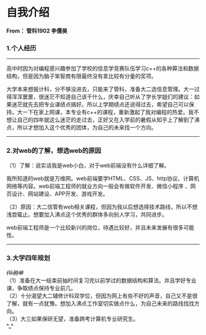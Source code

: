 # 自我介绍

**From：  管科1902   李儒昊**


### 1.个人经历

___
高中时因为对编程感兴趣参加了学校的信息学竞赛队伍学习c++的各种算法和数据结构，但是因为脑子笨智商有限最终没有拿比较有分量的奖项。

大学本来想报计科，分不够没进去，只能来了管科，准备大二选信息管理。大一过得浑浑噩噩，很迷茫不知道自己该干什么，庆幸自己听从了学长学姐们的建议：如果迷茫就先去把专业课绩点搞好。所以上学期绩点还说得过去，希望自己可以保持。大一下在家上网课，本专业有c++的课程，重新激起了我对编程的热爱。我不想让自己的四年就这么迷茫的走过去，正好又在入学前的暑假从知乎上了解到了沸点，所以才想加入这个优秀的团体，为自己的未来找一个方向。

___
### 2.对web的了解，想选web的原因
（1）了解：说实话我是web小白，对于web前端没有什么详细了解。

我所知道的web就是万维网。web前端要学HTML、CSS、JS、http协议、计算机网络等内容。web前端工程师的就业方向一般会有做软件开发、微信小程序 、网页设计、网站建设、APP开发、游戏开发。

（2）原因：大二信管有web相关课程，但因为我以后想选择技术路线，所以不想浅尝辄止。想要加入沸点这个优秀的群体多向别人学习，共同进步。

web前端工程师是一个比较新兴的岗位，待遇比较好，并且未来发展有很多可能性。

___
### 3.大学四年规划
*~~(1)脱单~~*  
（1）准备在大一结束前抽时间复习完以前学过的数据结构和算法。并且学好专业课，争取绩点保持专业前几。  
（2）十分渴望大二辅修计科双学位，但因为网上有些不好的声音，自己又不是很了解，就有一点犹豫。想加入沸点工作室切实做点什么，为自己未来的路线找找方向。  
（3）大三如果保研无望，准备跨考计算机专业研究生。  
**^_^**